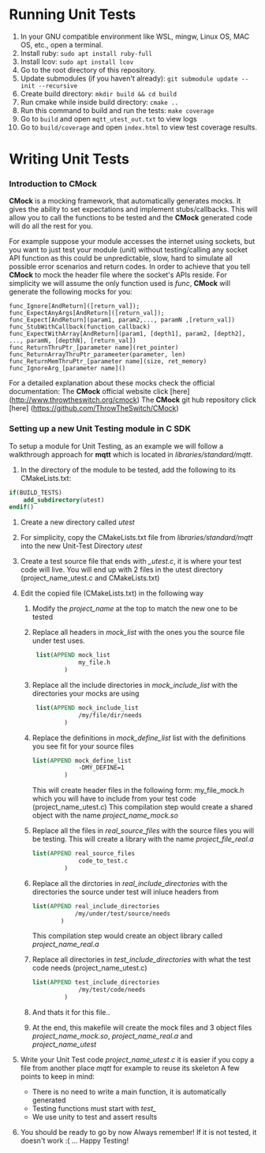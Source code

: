 # Running Unit Tests

1. In your GNU compatible environment like WSL, mingw, Linux OS, MAC OS, etc., open a terminal.
1. Install ruby: `sudo apt install ruby-full`
1. Install lcov: `sudo apt install lcov`
1. Go to the root directory of this repository.
1. Update submodules (if you haven't already): `git submodule update --init --recursive` 
1. Create build directory: `mkdir build && cd build`
1. Run cmake while inside build directory: `cmake ..`
1. Run this command to build and run the tests: `make coverage`
1. Go to `build` and open `mqtt_utest_out.txt` to view logs
1. Go to `build/coverage` and open `index.html` to view test coverage results.

# Writing Unit Tests

### Introduction to CMock
**CMock** is a mocking framework, that automatically generates mocks.
It gives the ability to set expectations and implement stubs/callbacks.
This will allow you to call the functions to be tested and the **CMock** generated code will do all the rest for you.

For example suppose your module accesses the internet using sockets, but you want to just test your module (unit) without testing/calling any socket API function as this could be unpredictable, slow, hard to simulate all possible
error scenarios and return codes.
In order to achieve that you tell **CMock** to mock the header file where the socket's APIs reside. For simplicity we will assume the only function used is *func*, **CMock** will generate the following mocks for you:

```
func_Ignore[AndReturn]([return_val]);
func_ExpectAnyArgs[AndReturn]([return_val]);
func_Expect[AndReturn](param1, param2,..., paramN ,[return_val])
func_StubWithCallback(function_callback)
func_ExpectWithArray[AndReturn](param1, [depth1], param2, [depth2], ..., paramN, [depthN], [return_val])
func_ReturnThruPtr_[parameter name](ret_pointer)
func_ReturnArrayThruPtr_parameeter(parameter, len)
func_ReturnMemThruPtr_[parameter name](size, ret_memory)
func_IgnoreArg_[parameter name]()
```
For a detailed explanation about these mocks check the official documentation:
The **CMock** official website click [here] (http://www.throwtheswitch.org/cmock)
The **CMock** git hub repository click [here] (https://github.com/ThrowTheSwitch/CMock)

### Setting up a new Unit Testing module in C SDK
To setup a module for Unit Testing, as an example we will follow a walkthrough approach for **mqtt** which is located in *libraries/standard/mqtt*.

1. In the directory of the module to be tested, add the following to its CMakeLists.txt:
```cmake
if(BUILD_TESTS)
    add_subdirectory(utest)
endif()
```

1. Create a new directory called *utest*

1. For simplicity, copy the CMakeLists.txt file from *libraries/standard/mqtt* into the new Unit-Test Directory *utest*

1. Create a test source file that ends with  *_utest.c*, it is where your test code will live. You will end up with 2 files in the utest directory (project_name_utest.c and CMakeLists.txt)

1. Edit the copied file (CMakeLists.txt) in the following way
    1. Modify the *project_name* at the top to match the new one to be tested
    1. Replace all headers in *mock_list* with the ones you the source file
       under test uses.
       ```cmake
        list(APPEND mock_list
                    my_file.h
                )
       ```
    1. Replace all the include directories in *mock_include_list* with the
       directories your mocks are using
       ```cmake
        list(APPEND mock_include_list
                    /my/file/dir/needs
                )
        ```
    1. Replace the definitions in *mock_define_list* list with the definitions you see fit for your source files
       ```cmake
       list(APPEND mock_define_list
                    -DMY_DEFINE=1
                )
       ```
       This will create header files in the following form:
       my_file_mock.h which you will have to include from
       your test code (project_name_utest.c)
       This compilation step would create a shared object with the name *project_name_mock.so*

    1. Replace all the files in *real_source_files* with the source files you will
       be testing. This will create a library with the name *project_file_real.a*
       ```cmake
       list(APPEND real_source_files
                    code_to_test.c
                )
       ```
    1. Replace all the dirctories in *real_include_directories*  with the
       directories the source under test will inluce headers from
       ```cmake
       list(APPEND real_include_directories
                   /my/under/test/source/needs
               )
       ```
       This compilation step would create an object library called *project_name_real.a*
    1. Replace all directories in *test_include_directories* with what the test
       code needs (project_name_utest.c)
       ```cmake
       list(APPEND test_include_directories
                    /my/test/code/needs
                )
        ```

    1. And thats it for this file..

    1. At the end, this makefile will create the mock files and 3 object files
       *project_name_mock.so*, *project_name_real.a* and *project_name_utest*

1. Write your Unit Test code *project_name_utest.c* it is easier if you copy a
   file from another place *mqtt* for example to reuse its skeleton
    A few points to keep in mind:
    * There is no need to write a main function, it is automatically generated
    * Testing functions must start with *test_*
    * We use unity to test and assert results
1.  You should be ready to go by now
    Always remember! If it is not tested, it doesn't work :( ... Happy Testing!

